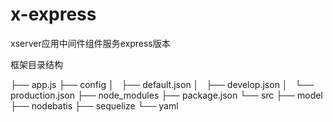 # x-express
xserver应用中间件组件服务express版本

框架目录结构
>
├── app.js
├── config
│   ├── default.json
│   ├── develop.json
│   └── production.json
├── node_modules
├── package.json
└── src
    ├── model
    ├── nodebatis
    ├── sequelize
    └── yaml